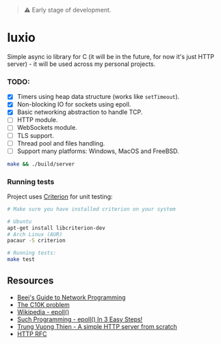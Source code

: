 > ⚠️ Early stage of development.

# luxio

Simple async io library for C (it will be in the future, for now it's just HTTP server) - it will be used across my personal projects.

### TODO:

- [x] Timers using heap data structure (works like `setTimeout`).
- [x] Non-blocking IO for sockets using epoll.
- [x] Basic networking abstraction to handle TCP.
- [ ] HTTP module.
- [ ] WebSockets module.
- [ ] TLS support.
- [ ] Thread pool and files handling.
- [ ] Support many platforms: Windows, MacOS and FreeBSD.

```sh
make && ./build/server
```

### Running tests

Project uses [Criterion](https://github.com/Snaipe/Criterion) for unit testing:

```sh
# Make sure you have installed criterion on your system

# Ubuntu
apt-get install libcriterion-dev
# Arch Linux (AUR)
pacaur -S criterion

# Running tests:
make test
```

## Resources
- [Beej's Guide to Network Programming](https://www.beej.us/guide/bgnet/html/split/index.html)
- [The C10K problem](http://www.kegel.com/c10k.html)
- [Wikipedia - epoll()](https://en.wikipedia.org/wiki/Epoll)
- [Such Programming - epoll() In 3 Easy Steps!](https://suchprogramming.com/epoll-in-3-easy-steps/)
- [Trung Vuong Thien - A simple HTTP server from scratch](https://trungams.github.io/2020-08-23-a-simple-http-server-from-scratch)
- [HTTP RFC](https://datatracker.ietf.org/doc/html/rfc7230)
